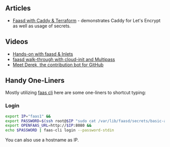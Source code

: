 


## Articles

 - [Faasd with Caddy & Terraform](https://www.openfaas.com/blog/faasd-tls-terraform/) - demonstrates Caddy for Let's Encrypt as well as usage of secrets.


## Videos

 - [Hands-on with faasd & Inlets](https://www.youtube.com/watch?v=AFx0Wap3Z8E)
 - [faasd walk-through with cloud-init and Multipass](https://www.youtube.com/watch?v=WX1tZoSXy8E)
 - [Meet Derek, the contribution bot for GitHub](https://www.youtube.com/watch?v=ibPwVggXAFI)


## Handy One-Liners

Mostly utilizing [faas cli](https://github.com/openfaas/faas-cli) here are some one-liners to shortcut typing:

### Login

```bash
export IP="faas1" &&
export PASSWORD=$(ssh root@$IP "sudo cat /var/lib/faasd/secrets/basic-auth-password") &&
export OPENFAAS_URL=http://$IP:8080 &&
echo $PASSWORD | faas-cli login --password-stdin
```

You can also use a hostname as IP.
